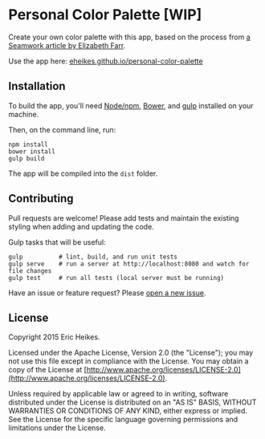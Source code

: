 # Personal Color Palette [WIP]

Create your own color palette with this app, based on the process from [a Seamwork article by Elizabeth Farr](https://www.seamworkmag.com/issues/2015/05/design-a-personal-color-palette).

Use the app here: [eheikes.github.io/personal-color-palette](http://eheikes.github.io/personal-color-palette)

## Installation

To build the app, you'll need [Node/npm](https://nodejs.org), [Bower](http://bower.io/), and [gulp](http://gulpjs.com/) installed on your machine.

Then, on the command line, run:

```shell
npm install
bower install
gulp build
```

The app will be compiled into the `dist` folder.

## Contributing

Pull requests are welcome! Please add tests and maintain the existing styling when adding and updating the code.

Gulp tasks that will be useful:

```shell
gulp          # lint, build, and run unit tests
gulp serve    # run a server at http://localhost:8080 and watch for file changes
gulp test     # run all tests (local server must be running)
```

Have an issue or feature request? Please [open a new issue](https://github.com/Banno/personal-color-palette/issues/new).

## License

Copyright 2015 Eric Heikes.

Licensed under the Apache License, Version 2.0 (the "License"); you may not use this file except in compliance with the License. You may obtain a copy of the License at [http://www.apache.org/licenses/LICENSE-2.0](http://www.apache.org/licenses/LICENSE-2.0).

Unless required by applicable law or agreed to in writing, software distributed under the License is distributed on an "AS IS" BASIS, WITHOUT WARRANTIES OR CONDITIONS OF ANY KIND, either express or implied. See the License for the specific language governing permissions and limitations under the License.
